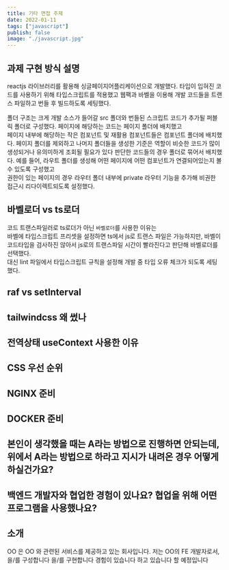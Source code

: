 ```yaml
---
title: 기타 면접 주제
date: 2022-01-11
tags: ["javascript"]
publish: false
image: "./javascript.jpg"
---
```


## 과제 구현 방식 설명

reactjs 라이브러리를 활용해 싱글페이지어플리케이션으로 개발했다. 타입이 입혀진 코드를 사용하기 위해 타입스크립트를 적용했고 웹팩과 바벨을 이용해 개발 코드들을 트랜스 파일하고 번들 후 빌드하도록 세팅했다.

폴더 구조는 크게 개발 소스가 들어갈 src 폴더와 번들된 스크립트 코드가 추가될 퍼블릭 폴더로 구성했다.
페이지에 해당하는 코드는 페이지 폴더에 배치했고  
페이지 내부에 해당하는 작은 컴포넌트 및 재활용 컴포넌트들은 컴포넌트 폴더에 배치했다.
페이지 폴더를 제외하고 나머지 폴더들을 생성한 기준은 역할이 비슷한 코드가 많이 생성되거나 유의미하게 조회될 필요가 있다 판단한 코드들의 경우 폴더로 묶어서 배치했다.
예를 들어, 라우트 폴더를 생성해 어떤 페이지에 어떤 컴포넌트가 연결되어있는지 볼 수 있도록 구성했고  
권한이 있는 페이지의 경우 라우터 폴더 내부에 private 라우터 기능을 추가해 비권한 접근시 리다이렉트되도록 설정했다.

## 바벨로더 vs ts로더

코드 트랜스파일러로 ts로더가 아닌 `바벨로더`를 사용한 이유는  
바벨에 타입스크립트 프리셋을 설정하면 ts에서 js로 트랜스 파일은 가능하지만, 바벨이 코드타입을 검사하진 않아서 js로의 트랜스파일 시간이 빨라진다고 판단해 바벨로더를 선택했다.  
대신 lint 파일에서 타입스크립트 규칙을 설정해 개발 중 타입 오류 체크가 되도록 세팅했다.

## raf vs setInterval

## tailwindcss 왜 썼나

## 전역상태 useContext 사용한 이유

## CSS 우선 순위

## NGINX 준비

## DOCKER 준비

## 본인이 생각했을 때는 A라는 방법으로 진행하면 안되는데, 위에서 A라는 방법으로 하라고 지시가 내려온 경우 어떻게 하실건가요?

## 백엔드 개발자와 협업한 경험이 있나요? 협업을 위해 어떤 프로그램을 사용했나요?

## 소개

OO 은 OO 와 관련된 서비스를 제공하고 있는 회사입니다.
저는 OO의 FE 개발자로서,
을/를 구성합니다
을/를 구현합니다
경험이 있습니다
하고 있습니다
할 예정입니다
